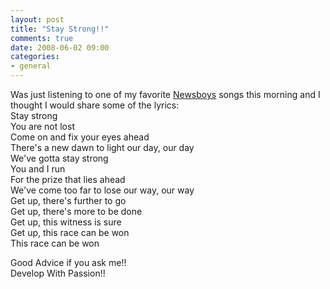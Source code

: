 ```yaml
---
layout: post
title: "Stay Strong!!"
comments: true
date: 2008-06-02 09:00
categories:
- general
---
```


Was just listening to one of my favorite [Newsboys](http://www.newsboys.com/) songs this morning and I thought I would share some of the lyrics:  
Stay strong   
You are not lost    
Come on and fix your eyes ahead    
There's a new dawn to light our day, our day    
We've gotta stay strong    
You and I run    
For the prize that lies ahead    
We've come too far to lose our way, our way   
Get up, there's further to go   
Get up, there's more to be done    
Get up, this witness is sure    
Get up, this race can be won    
This race can be won  
  
Good Advice if you ask me!!  
Develop With Passion!!




